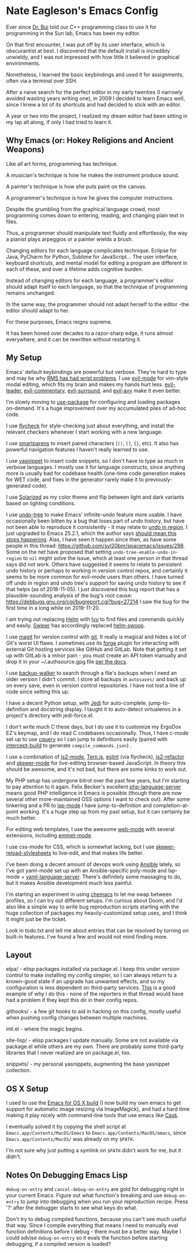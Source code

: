 # Nate Eagleson's Emacs Config

Ever since [Dr. Bui](http://cs.hbg.psu.edu/~bui/) told our C++ programming
class to use it for programming in the Sun lab, Emacs has been my editor.

On that first encounter, I was put off by its user interface, which is
obscurantist at best. I discovered that the default install is
incredibly unwieldy, and I was not impressed with how little it believed
in graphical environments.

Nonetheless, I learned the basic keybindings and used it for
assignments, often via a terminal over SSH.

After a naive search for the perfect editor in my early twenties (I
narrowly avoided wasting years writing one), in 2009 I decided to learn
Emacs well, since I knew a lot of its shortcuts and had decided to stick
with an editor.

A year or two into the project, I realized my dream editor had been
sitting in my lap all along, if only I had tried to learn it.

## Why Emacs (or: Hokey Religions and Ancient Weapons)

Like all art forms, programming has technique.

A musician's technique is how he makes the instrument produce sound.

A painter's technique is how she puts paint on the canvas.

A programmer's technique is how he gives the computer instructions.

Despite the grumbling from the graphical language crowd, most
programming comes down to entering, reading, and changing plain text in
files.

Thus, a programmer should manipulate text fluidly and effortlessly, the
way a pianist plays arpeggios or a painter wields a brush.

Changing editors for each language complicates technique. Eclipse for Java,
PyCharm for Python, Sublime for JavaScript... The user interface, keyboard
shortcuts, and mental model for editing a program are different in each of
these, and over a lifetime adds cognitive burden.

Instead of changing editors for each language, a programmer's editor
should adapt itself to each language, so that the technique of
programming remains unchanged.

In the same way, the programmer should not adapt herself to the editor
-the editor should adapt to her.

For these purposes, Emacs reigns supreme.

It has been honed over decades to a razor-sharp edge, it runs almost
everywhere, and it can be rewritten without restarting it.

## My Setup

Emacs' default keybindings are powerful but verbose. They're hard to
type and may be why [RMS has had wrist
problems](https://stallman.org/stallman-computing.html). I use
[evil-mode](https://gitorious.org/evil/pages/Home) for vim-style modal
editing, which fits my brain and makes my hands hurt less.
[evil-leader](https://github.com/cofi/evil-leader),
[evil-commentary](https://github.com/linktohack/evil-commentary),
[evil-surround](https://github.com/timcharper/evil-surround), and
[evil-avy](https://github.com/louy2/evil-avy) make it even better.

I'm slowly moving to [use-package](https://github.com/jwiegley/use-package) for
configuring and loading packages on-demand. It's a huge improvement over my
accumulated piles of ad-hoc code.

I use [flycheck](https://github.com/flycheck/flycheck) for
style-checking just about everything, and install the relevant checkers
whenever I start working with a new language.

I use [smartparens](https://github.com/Fuco1/smartparens) to insert
paired characters (`()`, `[]`, `{}`, etc). It also has powerful
navigation features I haven't really learned to use.

I use [yasnippet](http://capitaomorte.github.io/yasnippet/) to insert
code snippets, so I don't have to type as much in verbose languages. I
mostly use it for language constructs, since anything more is usually
bad for codebase health (one-time code generation makes for WET code,
and fixes in the generator rarely make it to previously-generated code).

I use [Solarized](https://github.com/bbatsov/solarized-emacs) as my
color theme and flip between light and dark variants based on lighting
conditions.

I use [undo-tree](http://www.dr-qubit.org/emacs.php#undo-tree) to make Emacs'
infinite-undo feature more usable. I have occasionally been bitten by a bug
that loses part of undo history, but have not been able to reproduce it
consistently - it may relate to [undo in
region](https://lists.gnu.org/archive/html/bug-gnu-emacs/2014-01/msg01106.html).
I just upgraded to Emacs 25.2.1, which the author says [should mean this stops
happening](https://debbugs.gnu.org/cgi/bugreport.cgi?bug=16377#52). Alas, I
have seen it happen since then, as have some people in this thread:
<https://github.com/syl20bnr/spacemacs/issues/298>. Some on the net have
proposed that setting `undo-tree-enable-undo-in-region` to `nil` might solve
the issue, which at least one person in that thread says did not work. Others
have suggested it seems to relate to persistent undo history or perhaps to
working in version control repos, and certainly it seems to be more common for
evil-mode users than others. I have turned off undo in region and undo tree's
support for saving undo history to see if that helps (as of 2018-11-05). I just
discovered this bug report that has a plausible-sounding analysis of the bug's
root cause: <https://debbugs.gnu.org/cgi/bugreport.cgi?bug=27214> I saw the bug
for the first time in a long while on 2019-11-20.

I am trying out replacing [Helm](http://emacs-helm.github.io/helm/) with
[Ivy](https://oremacs.com/swiper/) to find files and commands quickly
and easily. [Swiper](https://github.com/abo-abo/swiper#swiper) has
accordingly replaced
[helm-swoop](https://github.com/ShingoFukuyama/helm-swoop).

I use [magit](https://magit.vc) for version control with
[git](https://git-scm.org). It really is magical and hides a lot of Git's worst
UI flaws. I sometimes use its [forge](https://magit.vc/manual/forge/) plugin
for interacting with external Git hosting services like GitHub and GitLab. Note
that getting it set up with GitLab is a minor pain - you must create an API
token manually and drop it in your \~/.authsource.gpg file [per the
docs](https://magit.vc/manual/ghub/How-Ghub-uses-Auth_002dSource.html#How-Ghub-uses-Auth_002dSource).

I use [backup-walker](https://github.com/lewang/backup-walker) to search
through a file's backups when I need an older version I didn't commit. I store
all backups in `autosaves/` and back up on every save, even in version control
repositories. I have not lost a line of code since setting this up.

I have a decent Python setup, with [Jedi](http://jedi.jedidjah.ch/en/latest/)
for auto-complete, jump-to-definition and docstring display. I taught it to
auto-detect virtualenvs in a project's directory with jedi-force.el.

I don't write much C these days, but I do use it to customize my ErgoDox EZ's
keymap, and I do read C codebases occasionally. Thus, I have c-mode set up to
use [cquery](https://github.com/cquery-project/cquery) so I can jump to
definitions easily (paired with
[intercept-build](https://github.com/rizsotto/scan-build) to generate
`compile_commands.json`) .

I use a combination of [js2-mode](https://github.com/mooz/js2-mode),
[Tern.js](http://ternjs.net/), [eslint](http://eslint.org/) (via flycheck),
[js2-refactor](https://github.com/magnars/js2-refactor.el) and
[skewer-mode](https://github.com/skeeto/skewer-mode) for live-editing
browser-based JavaScript. In theory this should be awesome, and it's not bad,
but there are some kinks to work out.

My PHP setup has undergone bitrot over the past few years, but I'm starting to
pay attention to it again. Felix Becker's excellent
[php-language-server](https://github.com/felixfbecker/php-language-server)
means good PHP intelligence in Emacs is possible (though there are now several
other more-maintained OSS options I want to check out). After some tinkering
and a PR to [lsp-mode](https://github.com/emacs-lsp/lsp-mode) I have
jump-to-definition and completion-at-point working. It's a huge step up from my
past setup, but it can certainly be much better.

For editing web templates, I use the awesome
[web-mode](http://web-mode.org/) with several extensions, including
[emmet-mode](https://github.com/smihica/emmet-mode).

I use css-mode for CSS, which is somewhat lacking, but I use
[skewer-reload-stylesheets](https://github.com/NateEag/skewer-reload-stylesheets)
to live-edit, and that makes life better.

I've been doing a decent amount of devops work using
[Ansible](https://www.ansible.com/) lately, so I've got yaml-mode set up with
an Ansible-specific poly-mode and lsp-mode +
[yaml-language-server](https://github.com/redhat-developer/yaml-language-server).
There's definitely some massaging to do, but it makes Ansible development much
less painful.

I'm starting an experiment in using
[chemacs](https://github.com/plexus/chemacs) to let me swap between profiles,
so I can try out different setups. I'm curious about Doom, and I'd also like a
simple way to write bug reproduction scripts starting with the huge collection
of packages my heavily-customized setup uses, and I think it might just be the
ticket.

Look in todo.txt and tell me about entries that can be resolved by turning on
built-in features. I've found a few and would not mind finding more.

## Layout

elpa/ - elisp packages installed via package.el. I keep this under
version control to make installing my config simpler, so I can always
return to a known-good state if an upgrade has unwanted effects, and so
my configuration is less dependent on third-party services.
[This](https://github.com/syl20bnr/spacemacs/issues/10244) is a good
example of why I do this - none of the reporters in that thread would
have had a problem if they kept this dir in their config repos.

githooks/ - a few git hooks to aid in hacking on this config, mostly
useful when pushing config changes between multiple machines.

init.el - where the magic begins.

site-lisp/ - elisp packages I update manually. Some are not available
via package.el while others are my own. There are probably some
third-party libraries that I never realized are on package.el, too.

snippets/ - my personal yasnippets, augmenting the base yasnippet
collection.

## OS X Setup

I used to use the [Emacs for OS X build](https://emacsformacosx.com/) (I
now build my own emacs to get support for automatic image resizing via
ImageMagick), and had a hard time making it play nicely with
command-line tools that use emacs like
[Cask](https://github.com/cask/cask).

I eventually solved it by copying the shell script at
`Emacs.app/Contents/MacOS/Emacs` to `Emacs.app/Contents/MacOS/emacs`, since
`Emacs.app/Contents/MacOS/` was already on my `$PATH`.

I'm not sure why just putting a symlink on `$PATH` didn't
work for me, but it didn't.

## Notes On Debugging Emacs Lisp

`debug-on-entry` and `cancel-debug-on-entry` are gold for debugging right in
your current Emacs. Figure out what function's breaking and use
`debug-on-entry` to jump into debugging when you run your reproduction recipe.
Press '?' after the debugger starts to see what keys do what.

Don't try to debug compiled functions, because you can't see much useful that
way. Since I compile everything that means I need to manually eval function
definitions before I debug - there must be a better way. Maybe I could advise
`debug-on-entry` so it evals the function before starting debugging, if a
compiled version is loaded?
